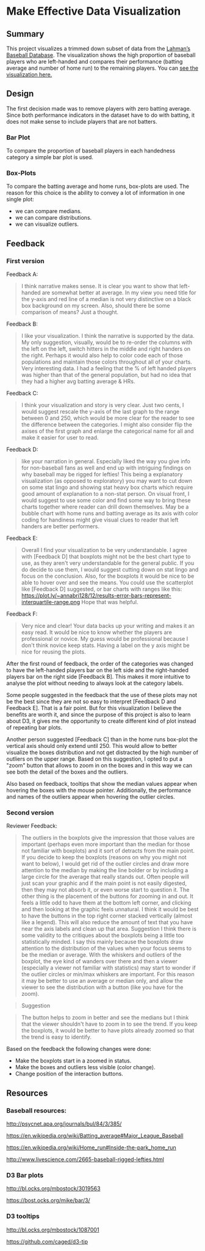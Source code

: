 # Make Effective Data Visualization

## Summary

This project visualizes a trimmed down subset of data from the [Lahman’s Baseball Database](http://www.seanlahman.com/baseball-archive/statistics/). The visualization shows the high proportion of baseball players who are left-handed and compares their performance (batting average and number of home run) to the remaining players. You can [see the visualization here.](http://zelite.github.io/Make-Effective-Data-Visualization/)

## Design

The first decision made was to remove players with zero batting average. Since both performance indicators in the dataset have to do with batting, it does not make sense to include players that are not batters.

### Bar Plot

To compare the proportion of baseball players in each handedness
category a simple bar plot is used.

### Box-Plots

To compare the batting average and home runs, box-plots are used. The
reason for this choice is the ability to convey a lot of information
in one single plot:

  * we can compare medians.
  * we can compare distributions.
  * we can visualize outliers.

## Feedback

### First version

Feedback A:
> I think narrative makes sense. It is clear you want to show that left-handed are
somewhat better at average. In my view you need title for the y-axis and red
line of a median is not very distinctive on a black box background on my screen.
Also, should there be some comparison of means? Just a thought.

Feedback B:
> I like your visualization.  I think the narrative is supported by the data.  My
only suggestion, visually, would be to re-order the columns with the left on the
left, switch hitters in the middle and right handers on the right. Perhaps it
would also  help to color code each of those populations and maintain those
colors throughout all of your charts. Very interesting data.  I had a feeling
that the % of left handed players was higher than that of the general
population, but had no idea that they had a higher avg batting average & HRs.

Feedback C:
>I think your visualization and story is very clear. Just two cents, I would
suggest rescale the y-axis of the last graph to the range between 0 and 250,
which would be more clear for the reader to see the difference between the
categories. I might also consider flip the axises of the first graph and enlarge
the categorical name for all and make it easier for user to read.

Feedback D:
>like your narration in general. Especially liked the way you give info for
non-baseball fans as well and end up with intriguing findings on why baseball
may be rigged for lefties! This being a explanatory visualization (as opposed to
exploratory) you may want to cut down on some stat lingo and showing stat heavy
box charts which require good amount of explanation to a non-stat person. On
visual front, I would suggest to use some color and find some way to bring these
charts together where reader can drill down themselves. May be a bubble chart
with home runs and batting average as its axis with color coding for handiness
might give visual clues to reader that left handers are better performers.﻿

Feedback E:
>Overall I find your visualization to be very understandable.  I agree with
[Feedback D] that boxplots might not be the best chart type to use, as they aren't
very understandable for the general public.  If you do decide to use them, I
would suggest cutting down on stat lingo and focus on the conclusion. Also, for
the boxplots it would be nice to be able to hover over and see the means.  You
could use the scatterplot like [Feedback D] suggested, or bar charts with ranges like
this:
https://plot.ly/~annabri128/12/results-error-bars-represent-interquartile-range.png
Hope that was helpful.

Feedback F:
>Very nice and clear!  Your data backs up your writing and makes it an easy read.
It would be nice to know whether the players are professional or novice.  My
guess would be professional because I don't think novice keep stats. Having a
label on the y axis might be nice for reusing the plots.

After the first round of feedback, the order of the categories was changed to
have the left-handed players bar on the left side and the right-handed
players bar on the right side [Feedback B]. This makes it more intuitive to analyse
the plot without needing to always look at the category labels.

Some people suggested in the feedback that the use of these plots
may not be the best since they are not so easy to interpret [Feedback D and Feedback E]. That is a
fair point. But for this visualization I believe the benefits are worth it, and since the purpose of this project is also to learn about D3, it gives me the opportunity to create different kind of plot instead
of repeating bar plots.

Another person suggested [Feedback C] than in the home runs box-plot the vertical axis should only extend until 250. This would allow to better visualize the boxes distribution and not get distracted by the high number of outliers on the upper range. Based on this suggestion, I opted to put a "zoom" button that allows to zoom in on the boxes and in this way we can see both the detail of the boxes and the outliers.

Also based on feedback, tooltips that show the median values appear when hovering the boxes with the mouse pointer. Additionally, the performance and names of the outliers appear when hovering the outlier circles.

### Second version

Reviewer Feedback:

> The outliers in the boxplots give the impression that those values are important (perhaps even more important than the median for those not familiar with boxplots) and it sort of detracts from the main point. If you decide to keep the boxplots (reasons on why you might not want to below), I would get rid of the outlier circles and draw more attention to the median by making the line bolder or by including a large circle for the average that really stands out. Often people will just scan your graphic and if the main point is not easily digested, then they may not absorb it, or even worse start to question it.
>The other thing is the placement of the buttons for zooming in and out. It feels a little odd to have them at the bottom left corner, and clicking and then looking at the graphic feels unnatural. I think it would be best to have the buttons in the top right corner stacked vertically (almost like a legend). This will also reduce the amount of text that you have near the axis labels and clean up that area.
> Suggestion
> I think there is some validity to the critiques about the boxplots being a little too statistically minded. I say this mainly because the boxplots draw attention to the distribution of the values when your focus seems to be the median or average. With the whiskers and outliers of the boxplot, the eye kind of wanders over there and then a viewer (especially a viewer not familiar with statistics) may start to wonder if the outlier circles or min/max whiskers are important. For this reason it may be better to use an average or median only, and allow the viewer to see the distribution with a button (like you have for the zoom).

> Suggestion

> The button helps to zoom in better and see the medians but I think that the viewer shouldn't have to zoom in to see the trend. If you keep the boxplots, it would be better to have plots already zoomed so that the trend is easy to identify.

Based on the feedback the following changes were done:
 * Make the boxplots start in a zoomed in status.
 * Make the boxes and outliers less visible (color change).
 * Change position of the interaction buttons.
 
## Resources
### Baseball resources:

http://psycnet.apa.org/journals/bul/84/3/385/

https://en.wikipedia.org/wiki/Batting_average#Major_League_Baseball

https://en.wikipedia.org/wiki/Home_run#Inside-the-park_home_run

http://www.livescience.com/2665-baseball-rigged-lefties.html

### D3 Bar plots

http://bl.ocks.org/mbostock/3019563

https://bost.ocks.org/mike/bar/3/

### D3 tooltips

http://bl.ocks.org/mbostock/1087001

https://github.com/caged/d3-tip
